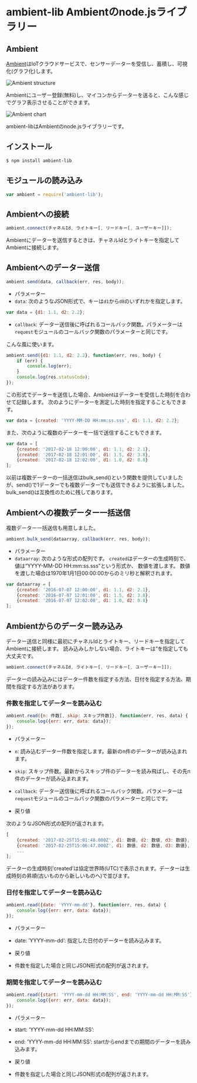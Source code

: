 # ambient-lib Ambientのnode.jsライブラリー

## Ambient
[Ambient](https://ambidata.io)はIoTクラウドサービスで、センサーデーターを受信し、蓄積し、可視化(グラフ化)します。

![Ambient structure](https://ambidata.io/wp/wp-content/uploads/2016/09/AmbientStructure.jpg)

Ambientにユーザー登録(無料)し、マイコンからデーターを送ると、こんな感じでグラフ表示させることができます。

![Ambient chart](https://ambidata.io/wp/wp-content/uploads/2016/09/fig3-1024x651.jpg)

ambient-libはAmbientのnode.jsライブラリーです。

## インストール

```sh
$ npm install ambient-lib
```

## モジュールの読み込み

```javascript
var ambient = require('ambient-lib');
```
## Ambientへの接続

```javascript
ambient.connect(チャネルId, ライトキー[, リードキー[, ユーザーキー]]);
```
Ambientにデーターを送信するときは、チャネルIdとライトキーを指定してAmbientに接続します。

## Ambientへのデーター送信

```javascript
ambient.send(data, callback(err, res, body));
```

* パラメーター
 * ```data```: 次のようなJSON形式で、キーは```d1```から```d8```のいずれかを指定します。
```javascript
var data = {d1: 1.1, d2: 2.2};
```
 * ```callback```: データー送信後に呼ばれるコールバック関数。パラメーターは```request```モジュールのコールバック関数のパラメーターと同じです。

こんな風に使います。

```javascript
ambient.send({d1: 1.1, d2: 2.2}, function(err, res, body) {
    if (err) {
        console.log(err);
    }
    console.log(res.statusCode);
});
```

この形式でデーターを送信した場合、Ambientはデーターを受信した時刻を合わせて記録します。
次のようにデーターを測定した時刻を指定することもできます。
```javascript
var data = {created: 'YYYY-MM-DD HH:mm:ss.sss', d1: 1.1, d2: 2.2};
```

また、次のように複数のデーターを一括で送信することもできます。
```javascript
var data = [
    {created: '2017-02-18 12:00:00', d1: 1.1, d2: 2.1},
    {created: '2017-02-18 12:01:00', d1: 1.5, d2: 3.8},
    {created: '2017-02-18 12:02:00', d1: 1.0, d2: 0.8}
];
```

以前は複数データーの一括送信はbulk_send()という関数を提供していましたが、send()で1データーでも複数データーでも送信できるように拡張しました。
bulk_send()は互換性のために残してあります。

## Ambientへの複数データー一括送信

複数データー一括送信も用意しました。

```javascript
ambient.bulk_send(dataarray, callback(err, res, body));
```

* パラメーター
 * ```dataarray```: 次のような形式の配列です。
 ```created```はデーターの生成時刻で、値は“YYYY-MM-DD HH:mm:ss.sss”という形式か、 数値を渡します。
 数値を渡した場合は1970年1月1日00:00:00からのミリ秒と解釈されます。

```javascript
var dataarray = [
    {created: '2016-07-07 12:00:00', d1: 1.1, d2: 2.1},
    {created: '2016-07-07 12:01:00', d1: 1.5, d2: 3.8},
    {created: '2016-07-07 12:02:00', d1: 1.0, d2: 0.8}
];
```

## Ambientからのデーター読み込み

データー送信と同様に最初にチャネルIdとライトキー、リードキーを指定してAmbientに接続します。
読み込みしかしない場合、ライトキーは”を指定しても大丈夫です。

```javascript
ambient.connect(チャネルId, ライトキー[, リードキー[, ユーザーキー]]);
```

データーの読み込みにはデーター件数を指定する方法、日付を指定する方法、期間を指定する方法があります。

### 件数を指定してデーターを読み込む

```javascript
ambient.read({n: 件数[, skip: スキップ件数]}, function(err, res, data) {
    console.log({err: err, data: data});
});
```

* パラメーター
 * ```n```: 読み込むデーター件数を指定します。最新のn件のデーターが読み込まれます。
 * ```skip```: スキップ件数。最新からスキップ件のデーターを読み飛ばし、その先n件のデーターが読み込まれます。
 * ```callback```: データー送信後に呼ばれるコールバック関数。パラメーターは```request```モジュールのコールバック関数のパラメーターと同じです。


* 戻り値

次のようなJSON形式の配列が返されます。
```javascript
[
    {created: '2017-02-25T15:01:48.000Z', d1: 数値, d2: 数値, d3: 数値},
    {created: '2017-02-25T15:06:47.000Z', d1: 数値, d2: 数値, d3: 数値},
    ...
];
```

データーの生成時刻’created’は協定世界時(UTC)で表示されます。データーは生成時刻の昇順(古いものから新しいものへ)で並びます。

### 日付を指定してデーターを読み込む

```javascript
ambient.read({date: 'YYYY-mm-dd'}, function(err, res, data) {
    console.log({err: err, data: data});
});
```

* パラメーター
 * date: ’YYYY-mm-dd’: 指定した日付のデーターを読み込みます。

* 戻り値
 * 件数を指定した場合と同じJSON形式の配列が返されます。

### 期間を指定してデーターを読み込む

```javascript
ambient.read({start: 'YYYY-mm-dd HH:MM:SS', end: 'YYYY-mm-dd HH:MM:SS'}, function(err, res, data) {
    console.log({err: err, data: data});
});
```

* パラメーター
 * start: ’YYYY-mm-dd HH:MM:SS’:
 * end: ’YYYY-mm-dd HH:MM:SS’:
startからendまでの期間のデーターを読み込みます。

* 戻り値
 * 件数を指定した場合と同じJSON形式の配列が返されます。
